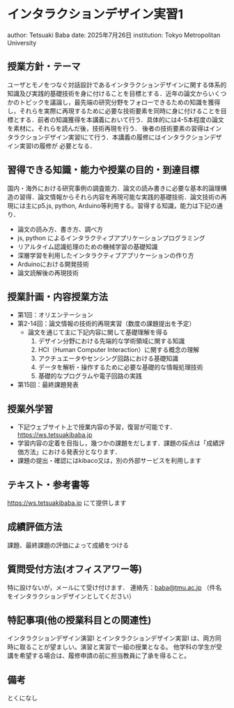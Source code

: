 #  インタラクションデザイン実習1
author: Tetsuaki Baba
date: 2025年7月26日
institution: Tokyo Metropolitan University


## 授業方針・テーマ
ユーザとモノをつなぐ対話設計であるインタラクションデザインに関する体系的知識及び実践的基礎技術を身に付けることを目標とする．近年の論文からいくつかのトピックを議論し，最先端の研究分野をフォローできるための知識を獲得し，それらを実際に再現するために必要な技術要素を同時に身に付けることを目標とする．前者の知識獲得を本講義において行う．具体的には4-5本程度の論文を素材に，それらを読んだ後，技術再現を行う．
後者の技術要素の習得はインタラクションデザイン実習Ⅰにて行う．本講義の履修にはインタラクションデザイン実習Ⅰの履修が 必要となる．

## 習得できる知識・能力や授業の目的・到達目標
国内・海外における研究事例の調査能力．論文の読み書きに必要な基本的論理構造の習得．論文情報からそれら内容を再現可能な実践的基礎技術．論文技術の再現には主にp5.js, python, Arduino等利用する。習得する知識，能力は下記の通り．
* 論文の読み方、書き方、調べ方
* js, python によるインタラクティブアプリケーションプログラミング
* リアルタイム認識処理のための機械学習の基礎知識
* 深層学習を利用したインタラクティブアプリケーションの作り方
* Arduinoにおける開発技術
* 論文読解後の再現技術


## 授業計画・内容授業方法
* 第1回：オリエンテーション
* 第2-14回：論文情報の技術的再現実習（数度の課題提出を予定）
  * 論文を通じて主に下記内容に関して基礎理解を得る
    1. デザイン分野における先端的な学術領域に関する知識
    2. HCI（Human Computer Interaction）に関する概念の理解
    3. アクチュエータやセンシング回路における基礎知識
    4. データを解析・操作するために必要な基礎的な情報処理技術
    5. 基礎的なプログラムや電子回路の実践
* 第15回：最終課題発表

## 授業外学習
* 下記ウェブサイト上で授業内容の予習，復習が可能です． 
　https://ws.tetsuakibaba.jp
* 学習内容の定着を目指し，幾つかの課題をだします．課題の採点は「成績評価方法」における発表分となります． 
* 課題の提出・確認にはkibaco又は，別の外部サービスを利用します

## テキスト・参考書等
https://ws.tetsuakibaba.jp にて提供します

## 成績評価方法
課題、最終課題の評価によって成績をつける

## 質問受付方法(オフィスアワー等)
特に設けないが，メールにて受け付けます．
連絡先：baba@tmu.ac.jp （件名をインタラクションデザインとしてください）

## 特記事項(他の授業科目との関連性)
インタラクションデザイン演習Ⅰ とインタラクションデザイン実習Ⅰ は、両方同時に取ることが望ましい。演習と実習で一組の授業となる。
他学科の学生が受講を希望する場合は、履修申請の前に担当教員に了承を得ること。

## 備考
とくになし